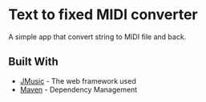 # Text to fixed MIDI converter

A simple app that convert string to MIDI file and back.

## Built With

* [JMusic](http://explodingart.com/jmusic/) - The web framework used
* [Maven](https://maven.apache.org/) - Dependency Management

